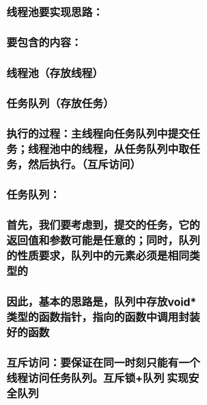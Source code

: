 # 线程池要实现思路：
# 要包含的内容：
# 线程池（存放线程）
# 任务队列（存放任务）
# 执行的过程：主线程向任务队列中提交任务；线程池中的线程，从任务队列中取任务，然后执行。（互斥访问）


# 任务队列：
# 首先，我们要考虑到，提交的任务，它的返回值和参数可能是任意的；同时，队列的性质要求，队列中的元素必须是相同类型的
# 因此，基本的思路是，队列中存放void*类型的函数指针，指向的函数中调用封装好的函数

# 互斥访问：要保证在同一时刻只能有一个线程访问任务队列。互斥锁+队列 实现安全队列
